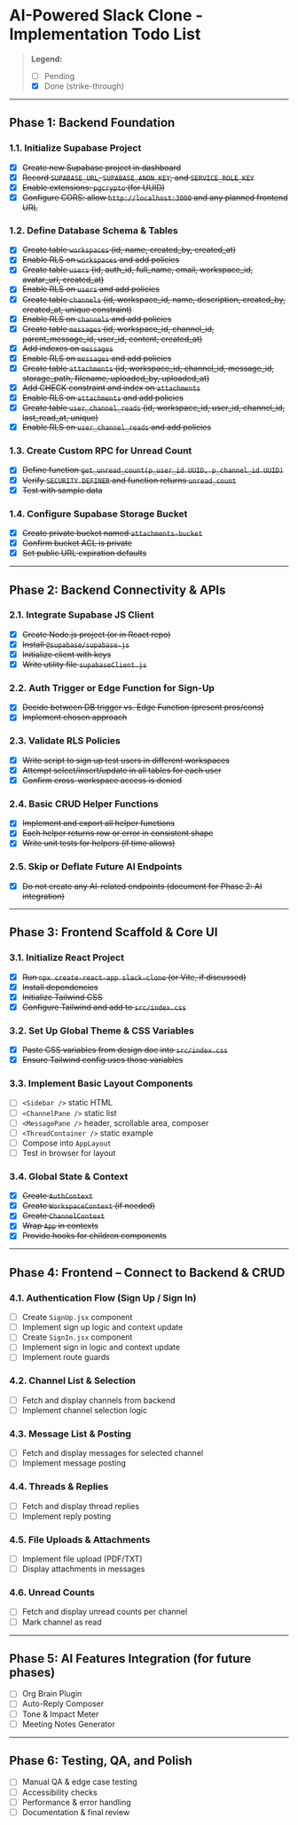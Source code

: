 # AI-Powered Slack Clone - Implementation Todo List

> **Legend:**
> - [ ] Pending
> - [x] Done (strike-through)

---

## Phase 1: Backend Foundation

### 1.1. Initialize Supabase Project
- [x] ~~Create new Supabase project in dashboard~~
- [x] ~~Record `SUPABASE_URL`, `SUPABASE_ANON_KEY`, and `SERVICE_ROLE_KEY`~~
- [x] ~~Enable extensions: `pgcrypto` (for UUID)~~
- [x] ~~Configure CORS: allow `http://localhost:3000` and any planned frontend URL~~

### 1.2. Define Database Schema & Tables
- [x] ~~Create table `workspaces` (id, name, created_by, created_at)~~
- [x] ~~Enable RLS on `workspaces` and add policies~~
- [x] ~~Create table `users` (id, auth_id, full_name, email, workspace_id, avatar_url, created_at)~~
- [x] ~~Enable RLS on `users` and add policies~~
- [x] ~~Create table `channels` (id, workspace_id, name, description, created_by, created_at, unique constraint)~~
- [x] ~~Enable RLS on `channels` and add policies~~
- [x] ~~Create table `messages` (id, workspace_id, channel_id, parent_message_id, user_id, content, created_at)~~
- [x] ~~Add indexes on `messages`~~
- [x] ~~Enable RLS on `messages` and add policies~~
- [x] ~~Create table `attachments` (id, workspace_id, channel_id, message_id, storage_path, filename, uploaded_by, uploaded_at)~~
- [x] ~~Add CHECK constraint and index on `attachments`~~
- [x] ~~Enable RLS on `attachments` and add policies~~
- [x] ~~Create table `user_channel_reads` (id, workspace_id, user_id, channel_id, last_read_at, unique)~~
- [x] ~~Enable RLS on `user_channel_reads` and add policies~~

### 1.3. Create Custom RPC for Unread Count
- [x] ~~Define function `get_unread_count(p_user_id UUID, p_channel_id UUID)`~~
- [x] ~~Verify `SECURITY DEFINER` and function returns `unread_count`~~
- [x] ~~Test with sample data~~

### 1.4. Configure Supabase Storage Bucket
- [x] ~~Create private bucket named `attachments-bucket`~~
- [x] ~~Confirm bucket ACL is private~~
- [x] ~~Set public URL expiration defaults~~

---

## Phase 2: Backend Connectivity & APIs

### 2.1. Integrate Supabase JS Client
- [x] ~~Create Node.js project (or in React repo)~~
- [x] ~~Install `@supabase/supabase-js`~~
- [x] ~~Initialize client with keys~~
- [x] ~~Write utility file `supabaseClient.js`~~

### 2.2. Auth Trigger or Edge Function for Sign-Up
- [x] ~~Decide between DB trigger vs. Edge Function (present pros/cons)~~
- [x] ~~Implement chosen approach~~

### 2.3. Validate RLS Policies
- [x] ~~Write script to sign up test users in different workspaces~~
- [x] ~~Attempt select/insert/update in all tables for each user~~
- [x] ~~Confirm cross-workspace access is denied~~

### 2.4. Basic CRUD Helper Functions
- [x] ~~Implement and export all helper functions~~
- [x] ~~Each helper returns row or error in consistent shape~~
- [x] ~~Write unit tests for helpers (if time allows)~~

### 2.5. Skip or Deflate Future AI Endpoints
- [x] ~~Do not create any AI-related endpoints (document for Phase 2: AI integration)~~

---

## Phase 3: Frontend Scaffold & Core UI

### 3.1. Initialize React Project
- [x] ~~Run `npx create-react-app slack-clone` (or Vite, if discussed)~~
- [x] ~~Install dependencies~~
- [x] ~~Initialize Tailwind CSS~~
- [x] ~~Configure Tailwind and add to `src/index.css`~~

### 3.2. Set Up Global Theme & CSS Variables
- [x] ~~Paste CSS variables from design doc into `src/index.css`~~
- [x] ~~Ensure Tailwind config uses those variables~~

### 3.3. Implement Basic Layout Components
- [ ] `<Sidebar />` static HTML
- [ ] `<ChannelPane />` static list
- [ ] `<MessagePane />` header, scrollable area, composer
- [ ] `<ThreadContainer />` static example
- [ ] Compose into `AppLayout`
- [ ] Test in browser for layout

### 3.4. Global State & Context
- [x] ~~Create `AuthContext`~~
- [x] ~~Create `WorkspaceContext` (if needed)~~
- [x] ~~Create `ChannelContext`~~
- [x] ~~Wrap `App` in contexts~~
- [x] ~~Provide hooks for children components~~

---

## Phase 4: Frontend – Connect to Backend & CRUD

### 4.1. Authentication Flow (Sign Up / Sign In)
- [ ] Create `SignUp.jsx` component
- [ ] Implement sign up logic and context update
- [ ] Create `SignIn.jsx` component
- [ ] Implement sign in logic and context update
- [ ] Implement route guards

### 4.2. Channel List & Selection
- [ ] Fetch and display channels from backend
- [ ] Implement channel selection logic

### 4.3. Message List & Posting
- [ ] Fetch and display messages for selected channel
- [ ] Implement message posting

### 4.4. Threads & Replies
- [ ] Fetch and display thread replies
- [ ] Implement reply posting

### 4.5. File Uploads & Attachments
- [ ] Implement file upload (PDF/TXT)
- [ ] Display attachments in messages

### 4.6. Unread Counts
- [ ] Fetch and display unread counts per channel
- [ ] Mark channel as read

---

## Phase 5: AI Features Integration (for future phases)
- [ ] Org Brain Plugin
- [ ] Auto-Reply Composer
- [ ] Tone & Impact Meter
- [ ] Meeting Notes Generator

---

## Phase 6: Testing, QA, and Polish
- [ ] Manual QA & edge case testing
- [ ] Accessibility checks
- [ ] Performance & error handling
- [ ] Documentation & final review 